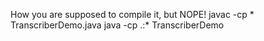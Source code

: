 
How you are supposed to compile it, but NOPE!
javac -cp \* TranscriberDemo.java
java -cp .:\* TranscriberDemo 